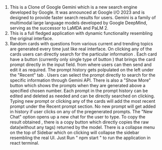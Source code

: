 1. This is a Clone of Google Gemini which is a new search engine developed by Google. It was announced at Google I/O 2023 and is designed to provide faster search results for users. Gemini is a family of multimodal large language models developed by Google DeepMind, serving as the successor to LaMDA and PaLM 2.
2. This is a full fledged application with dynamic functionality resembling the original interface. 
3. Random cards with questions from various current and trending topics are generated every time just like real interface. On clicking any of the cards users can directly search for the particular information . Each card have a button (currently only single type of button ) that brings the card prompt directly in the input field.
from where users can then  send and edit it as required.
The prompt history gets polpulated on the left under the "Recent" tab . Users can select the prompt directly to search for the specific information through Gemini API. There is also a "Show More" button which shows the prompts when they are generated above a specified chosen number. Each prompt in the prompt history can be edited and deleted as needed and can be directly searched on clicking.
Typing new prompt or clicking any of the cards will add the most recent prompt under the Recent prompt section. No new prompt will get added in history if user clicks on any of the pregenerated prompts.
The "New Chat" option opens up a new chat for the user to type.
To copy the result obtained ,  there is a copy button which directly copies the raw data(without any tags) returned by the model.
There is a collapse menu on the top of Sidebar which on clicking will collapse the sidebar resembling the real UI.
Just Run " npm start " to run the application in react terminal.

